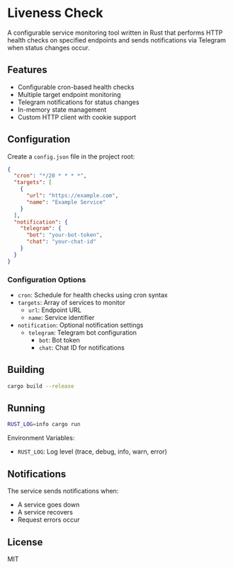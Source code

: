 # Liveness Check

A configurable service monitoring tool written in Rust that performs HTTP health checks on specified endpoints and sends notifications via Telegram when status changes occur.

## Features

- Configurable cron-based health checks
- Multiple target endpoint monitoring
- Telegram notifications for status changes
- In-memory state management
- Custom HTTP client with cookie support

## Configuration

Create a `config.json` file in the project root:

```json
{
  "cron": "*/20 * * * *",
  "targets": [
    {
      "url": "https://example.com",
      "name": "Example Service"
    }
  ],
  "notification": {
    "telegram": {
      "bot": "your-bot-token",
      "chat": "your-chat-id"
    }
  }
}
```

### Configuration Options

- `cron`: Schedule for health checks using cron syntax
- `targets`: Array of services to monitor
  - `url`: Endpoint URL
  - `name`: Service identifier
- `notification`: Optional notification settings
  - `telegram`: Telegram bot configuration
    - `bot`: Bot token
    - `chat`: Chat ID for notifications

## Building

```bash
cargo build --release
```

## Running

```bash
RUST_LOG=info cargo run
```

Environment Variables:
- `RUST_LOG`: Log level (trace, debug, info, warn, error)

## Notifications

The service sends notifications when:
- A service goes down
- A service recovers
- Request errors occur

## License

MIT